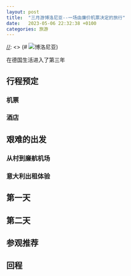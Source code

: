 ```yaml
---
layout: post
title:  "三月游博洛尼亚--一场由廉价机票决定的旅行"
date:   2023-05-06 22:32:38 +0100
categories: 旅游
---
```


[//]: <> (todo: make the picture work; prodlem is the path can't be directed to hte right space)

[//]: <> (# ![博洛尼亚](wwwenyix.github.io/_site/assets/images))

在德国生活进入了第三年

## 行程预定

### 机票

### 酒店

## 艰难的出发

### 从村到廉航机场

### 意大利出租体验

## 第一天

## 第二天

## 参观推荐

## 回程
